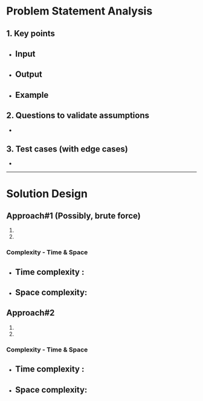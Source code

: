 # Problem Statement Analysis
## 1. Key points
- Input
    - 
- Output
    - 
- Example
    - 
## 2. Questions to validate assumptions
- 

## 3. Test cases (with edge cases)
- 
---

# Solution Design
## Approach#1 (Possibly, brute force)
1. 
1. 

### Complexity - Time & Space
- Time complexity : 
    - 
- Space complexity: 
    - 

## Approach#2
1. 
1. 

### Complexity - Time & Space
- Time complexity : 
    - 
- Space complexity: 
    - 
